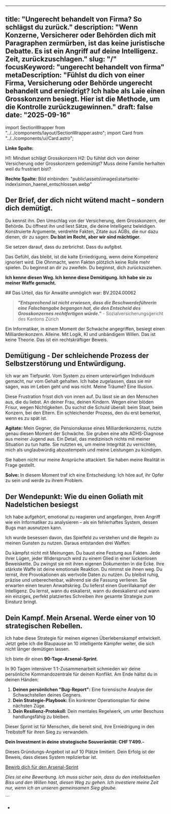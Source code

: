 
---
title: "Ungerecht behandelt von Firma? So schlägst du zurück."
description: "Wenn Konzerne, Versicherer oder Behörden dich mit Paragraphen zermürben, ist das keine juristische Debatte. Es ist ein Angriff auf deine Intelligenz. Zeit, zurückzuschlagen."
slug: "/"
focusKeyword: "ungerecht behandelt von firma"
metaDescription: "Fühlst du dich von einer Firma, Versicherung oder Behörde ungerecht behandelt und erniedrigt? Ich habe als Laie einen Grosskonzern besiegt. Hier ist die Methode, um die Kontrolle zurückzugewinnen."
draft: false
date: "2025-09-16"
---
import SectionWrapper from "../../components/layout/SectionWrapper.astro";
import Card from "../../components/ui/Card.astro";

<!-- 1. HERO: Aufmerksamkeit & Identifikation -->
<SectionWrapper variant="hero">

**Linke Spalte:**

H1: Mindset schlägt Grosskonzern
H2: Du fühlst dich von deiner Versicherung oder Grosskonzern gedemütigt? Muss deine Familie herhalten weil du frustriert bist?

**Rechte Spalte:**
Bild einbinden: "public\assets\images\startseite-index\simon_haenel_entschlossen.webp"

</SectionWrapper>

<!-- 2. PROBLEM: Schmerzpunkt vertiefen -->
<SectionWrapper variant="light">

## Der Brief, der dich nicht wütend macht – sondern dich demütigt.

Du kennst ihn. Den Umschlag von der Versicherung, dem Grosskonzern, der Behörde. Du öffnest ihn und liest Sätze, die deine Intelligenz beleidigen. Konstruierte Argumente, verdrehte Fakten, Zitate aus AGBs, die nur dazu dienen, dir zu sagen: **Du bist im Recht, aber wir sind mächtiger.**

Sie setzen darauf, dass du zerbrichst. Dass du aufgibst.

Das Gefühl, das bleibt, ist die kalte Erniedrigung, wenn deine Kompetenz ignoriert wird. Die Ohnmacht, wenn Fakten plötzlich keine Rolle mehr spielen. Du beginnst an dir zu zweifeln. Du beginnst, dich zurückzuziehen.

**Ich kenne diesen Weg. Ich kenne diese Demütigung. Ich habe sie zu meiner Waffe gemacht.**

</SectionWrapper>

<!-- 3. PROOF: Sofortige Kredibilität -->
<SectionWrapper variant="proof">
## Das Urteil, das für Anwälte unmöglich war: BV.2024.00062

> ***"Entsprechend ist nicht erwiesen, dass die Beschwerdeführerin eine Falschangabe begangen hat, die den Entscheid des Grosskonzernes rechtfertigen würde."*** - Sozialversicherungsgericht des Kantons Zürich

Ein Informatiker, in einem Moment der Schwäche angegriffen, besiegt einen Milliardenkonzern. Alleine. Mit Logik, KI und unbändigem Willen. Das ist keine Theorie. Das ist ein rechtskräftiger Beweis.

</SectionWrapper>

<!-- 4. STORY: Empathie aufbauen & Problem verschärfen -->
<SectionWrapper variant="story">

## Demütigung - Der schleichende Prozess der Selbstzerstörung und Entwürdigung.

Ich war am Tiefpunkt. Vom System zu einem unterwürfigen Individuum gemacht, nur vom Gehalt gehalten. Ich habe zugelassen, dass sie mir sagen, was im Leben geht und was nicht. Meine Träume? Eine Illusion. 

Diese Frustration frisst dich von innen auf. Du lässt sie an den Menschen aus, die du liebst. An deiner Frau, deinen Kindern. Wegen einer blöden Frisur, wegen Nichtigkeiten. Du suchst die Schuld überall: beim Staat, beim Konzern, bei den Eltern. Ein schleichender Prozess, den du erst bemerkst, wenn es zu spät ist.

**Agitate:** Mein Gegner, die Pensionskasse eines Milliardenkonzerns, nutzte genau diesen Moment der Schwäche. Sie gruben eine alte ADHS-Diagnose aus meiner Jugend aus. Ein Detail, das medizinisch nichts mit meiner Situation zu tun hatte. Sie nutzten es, um meine Integrität zu vernichten, mich als unglaubwürdig abzustempeln und meine Leistungen zu kündigen.

Sie haben nicht nur meine Ansprüche attackiert. Sie haben meine Realität in Frage gestellt.

**Solve:** In diesem Moment traf ich eine Entscheidung: Ich höre auf, ihr Opfer zu sein und werde zu ihrem Problem.

</SectionWrapper>

<!-- 5. METHOD: Die Lösung enthüllen -->
<SectionWrapper variant="light">

## Der Wendepunkt: Wie du einen Goliath mit Nadelstichen besiegst

Ich habe aufgehört, emotional zu reagieren und angefangen, ihren Angriff wie ein Informatiker zu analysieren – als ein fehlerhaftes System, dessen Bugs man ausnutzen kann.

Ich wurde besessen davon, das Spielfeld zu verstehen und die Regeln zu meinen Gunsten zu nutzen. Daraus entstanden drei Waffen:

<div class="card-grid">
<Card title="Waffe 1: Die unanfechtbare Beweiskette">
Du kämpfst nicht mit Meinungen. Du baust eine Festung aus Fakten. Jede ihrer Lügen, jeder Widerspruch wird zu einem Glied in einer lückenlosen Beweiskette. Du zwingst sie mit ihren eigenen Dokumenten in die Ecke.
</Card>
<Card title="Waffe 2: Emotionale Entkopplung">
Ihre stärkste Waffe ist deine emotionale Reaktion. Du nimmst sie ihnen weg. Du lernst, ihre Provokationen als wertvolle Daten zu nutzen. Du bleibst ruhig, präzise und unberechenbar, während sie die Fassung verlieren.
</Card>
<Card title="Waffe 3: Asymmetrische Kriegsführung">
Sie erwarten einen teuren Anwaltskrieg. Du lieferst einen Guerillakampf der Intelligenz. Du lernst, wann du eskalierst, wann du deeskalierst und wann ein einziges, perfekt platziertes Schreiben ihre gesamte Strategie zum Einsturz bringt.
</Card>
</div>

</SectionWrapper>

<!-- 6. OFFER: Klare Handlungsaufforderung -->
<SectionWrapper variant="accent">

## Dein Kampf. Mein Arsenal. Werde einer von 10 strategischen Rebellen.

Ich habe diese Strategie für meinen eigenen Überlebenskampf entwickelt. Jetzt gebe ich die Blaupause an 10 intelligente Kämpfer weiter, die sich nicht länger demütigen lassen.

Ich biete dir einen **90-Tage-Arsenal-Sprint**.

In 90 Tagen intensiver 1:1-Zusammenarbeit schmieden wir deine persönliche Kommandozentrale für deinen Konflikt. Am Ende hältst du in deinen Händen:

1. **Deinen persönlichen "Bug-Report":** Eine forensische Analyse der Schwachstellen deines Gegners.
2. **Dein Strategie-Playbook:** Ein konkreter Operationsplan für deine nächsten Züge.
3. **Dein Resilienz-Protokoll:** Dein mentales Regelwerk, um unter Beschuss handlungsfähig zu bleiben.

Dieser Sprint ist für Menschen, die bereit sind, ihre Erniedrigung in den Treibstoff für ihren Sieg zu verwandeln.

**Dein Investment in deine strategische Souveränität: CHF 1'499.-**

Dieses Gründungs-Angebot ist auf 10 Plätze limitiert. Dein Erfolg ist der Beweis, dass dieses System replizierbar ist.

<a href="/bewerbung" class="button">Bewirb dich für den Arsenal-Sprint</a>

*Dies ist eine Bewerbung. Ich muss sicher sein, dass du den intellektuellen Biss und den Willen hast, diesen Weg zu gehen. Ich investiere meine Zeit nur, wenn ich an unseren gemeinsamen Sieg glaube.*

</SectionWrapper>
```

-